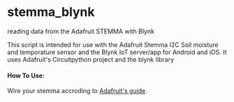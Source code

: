 # stemma_blynk
reading data from the Adafruit STEMMA with Blynk

This script is intended for use with the Adafruit Stemma I2C Soil moisture and temporature sensor and the Blynk IoT server/app for Android and iOS. It uses Adafruit's Circuitpython project and the blynk library

#### How To Use:
Wire your stemma accroding to [Adafruit's guide](https://learn.adafruit.com/adafruit-stemma-soil-sensor-i2c-capacitive-moisture-sensor/python-circuitpython-test#step-3016121). 
